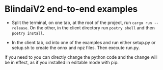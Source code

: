 # BlindaiV2 end-to-end examples

- Split the terminal, on one tab, at the root of the project, run ```cargo run --release```. On the other, in the client directory run ```poetry shell``` and then ```poetry install```.

- In the client tab, cd into one of the examples and run either setup.py or setup.sh to create the onnx and npz files. Then execute run.py.

If you need to you can directly change the python code and the change will be in effect, as if you installed in editable mode with pip.
